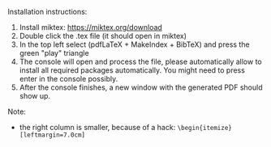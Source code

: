 Installation instructions:

1.  Install miktex: https://miktex.org/download
2.  Double click the .tex file (it should open in miktex)
3.  In the top left select (pdfLaTeX + MakeIndex + BibTeX) and press the green "play" triangle
4.  The console will open and process the file, please automatically allow to install all required packages automatically. You might need to press enter in the console possibly.
5.  After the console finishes, a new window with the generated PDF should show up.

Note:

*   the right column is smaller, because of a hack: `\begin{itemize}[leftmargin=7.0cm]`
